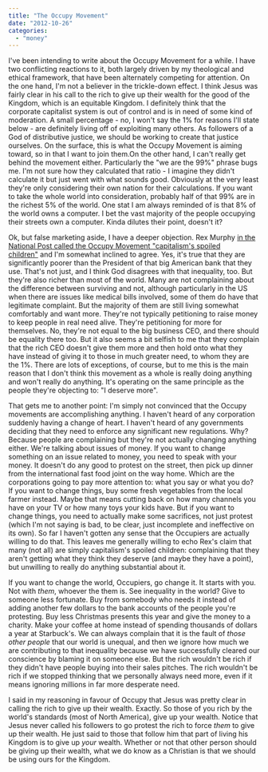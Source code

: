 ```yaml
---
title: "The Occupy Movement"
date: "2012-10-26"
categories: 
  - "money"
---
```


I've been intending to write about the Occupy Movement for a while. I have two conflicting reactions to it, both largely driven by my theological and ethical framework, that have been alternately competing for attention. On the one hand, I'm not a believer in the trickle-down effect. I think Jesus was fairly clear in his call to the rich to give up their wealth for the good of the Kingdom, which is an equitable Kingdom. I definitely think that the corporate capitalist system is out of control and is in need of some kind of moderation. A small percentage - no, I won't say the 1% for reasons I'll state below - are definitely living off of exploiting many others. As followers of a God of distributive justice, we should be working to create that justice ourselves. On the surface, this is what the Occupy Movement is aiming toward, so in that I want to join them.<!--more-->On the other hand, I can't really get behind the movement either. Particularly the "we are the 99%" phrase bugs me. I'm not sure how they calculated that ratio - I imagine they didn't calculate it but just went with what sounds good. Obviously at the very least they're only considering their own nation for their calculations. If you want to take the whole world into consideration, probably half of that 99% are in the richest 5% of the world. One stat I am always reminded of is that 8% of the world owns a computer. I bet the vast majority of the people occupying their streets own a computer. Kinda dilutes their point, doesn't it?

Ok, but false marketing aside, I have a deeper objection. Rex Murphy [in the National Post called the Occupy Movement "capitalism's spoiled children"](http://news.nationalpost.com/full-comment/capitalisms-spoiled-children "Capitalism's Spoiled Children - Rex Murphy") and I'm somewhat inclined to agree. Yes, it's true that they are significantly poorer than the President of that big American bank that they use. That's not just, and I think God disagrees with that inequality, too. But they're also richer than most of the world. Many are not complaining about the difference between surviving and not, although particularly in the US when there are issues like medical bills involved, some of them do have that legitimate complaint. But the majority of them are still living somewhat comfortably and want more. They're not typically petitioning to raise money to keep people in real need alive. They're petitioning for more for themselves. No, they're not equal to the big business CEO, and there should be equality there too. But it also seems a bit selfish to me that they complain that the rich CEO doesn't give them more and then hold onto what they have instead of giving it to those in much greater need, to whom they are the 1%. There are lots of exceptions, of course, but to me this is the main reason that I don't think this movement as a whole is really doing anything and won't really do anything. It's operating on the same principle as the people they're objecting to: "I deserve more".

That gets me to another point: I'm simply not convinced that the Occupy movements are accomplishing anything. I haven't heard of any corporation suddenly having a change of heart. I haven't heard of any governments deciding that they need to enforce any significant new regulations. Why? Because people are complaining but they're not actually changing anything either. We're talking about issues of money. If you want to change something on an issue related to money, you need to speak with your money. It doesn't do any good to protest on the street, then pick up dinner from the international fast food joint on the way home. Which are the corporations going to pay more attention to: what you say or what you do? If you want to change things, buy some fresh vegetables from the local farmer instead. Maybe that means cutting back on how many channels you have on your TV or how many toys your kids have. But if you want to change things, you need to actually make some sacrifices, not just protest (which I'm not saying is bad, to be clear, just incomplete and ineffective on its own). So far I haven't gotten any sense that the Occupiers are actually willing to do that. This leaves me generally willing to echo Rex's claim that many (not all) are simply capitalism's spoiled children: complaining that they aren't getting what they think they deserve (and maybe they have a point), but unwilling to really do anything substantial about it.

If you want to change the world, Occupiers, go change it. It starts with you. Not with _them_, whoever the them is. See inequality in the world? Give to someone less fortunate. Buy from somebody who needs it instead of adding another few dollars to the bank accounts of the people you're protesting. Buy less Christmas presents this year and give the money to a charity. Make your coffee at home instead of spending thousands of dollars a year at Starbuck's. We can always complain that it is the fault of _those other people_ that our world is unequal, and then we ignore how much we are contributing to that inequality because we have successfully cleared our conscience by blaming it on someone else. But the rich wouldn't be rich if they didn't have people buying into their sales pitches. The rich wouldn't be rich if we stopped thinking that we personally always need more, even if it means ignoring millions in far more desperate need.

I said in my reasoning in favour of Occupy that Jesus was pretty clear in calling the rich to give up their wealth. Exactly. So those of you rich by the world's standards (most of North America), give up your wealth. Notice that Jesus never called his followers to go protest the rich to force _them_ to give up their wealth. He just said to those that follow him that part of living his Kingdom is to give up _your_ wealth. Whether or not that other person should be giving up their wealth, what we do know as a Christian is that we should be using ours for the Kingdom.
